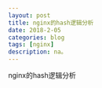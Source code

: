 ```yaml
---
layout: post
title: nginx的hash逻辑分析
date: 2018-2-05
categories: blog
tags: [nginx]
description: na。
---
```




nginx的hash逻辑分析






